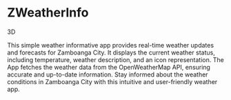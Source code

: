 # ZWeatherInfo
3D

This simple weather informative app provides real-time weather updates and forecasts for Zamboanga City. It displays the current weather status, including temperature, weather description, and an icon representation. The App fetches the weather data from the OpenWeatherMap API, ensuring accurate and up-to-date information. Stay informed about the weather conditions in Zamboanga City with this intuitive and user-friendly weather app.
